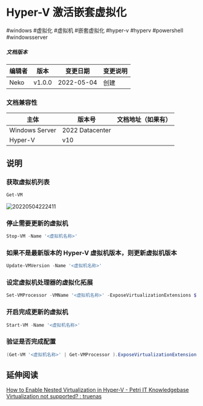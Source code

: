 # Hyper-V 激活嵌套虚拟化
#windows #虚拟化 #虚拟机 #嵌套虚拟化 #hyper-v #hyperv #powershell #windowsserver

##### 文档版本

| 编辑者 | 版本 | 变更日期 | 变更说明 |
| ----- | --- | ------- | ------- |
| Neko | v1.0.0 | 2022-05-04 | 创建 |

### 文档兼容性

| 主体 | 版本号 | 文档地址（如果有） |
| -- | -- | -- |
| Windows Server | 2022 Datacenter |  |
| Hyper-V | v10 |  |

## 说明

### 获取虚拟机列表

```powershell
Get-VM
```

![20220504222411](assets/20220504222411.png)

### 停止需要更新的虚拟机

```powershell
Stop-VM -Name '<虚拟机名称>'
```

### 如果不是最新版本的 Hyper-V 虚拟机版本，则更新虚拟机版本

```powershell
Update-VMVersion -Name '<虚拟机名称>'
```

### 设定虚拟机处理器的虚拟化拓展

```powershell
Set-VMProcessor -VMName '<虚拟机名称>' -ExposeVirtualizationExtensions $True
```

### 开启完成更新的虚拟机

```powershell
Start-VM -Name '<虚拟机名称>'
```

### 验证是否完成配置

```powershell
(Get-VM '<虚拟机名称>' | Get-VMProcessor ).ExposeVirtualizationExtensions
```

## 延伸阅读

 [How to Enable Nested Virtualization in Hyper-V - Petri IT Knowledgebase](https://petri.com/how-to-enable-nested-virtualization-in-hyper-v/)
 [Virtualization not supported? : truenas](https://www.reddit.com/r/truenas/comments/rz48uq/virtualization_not_supported/)
